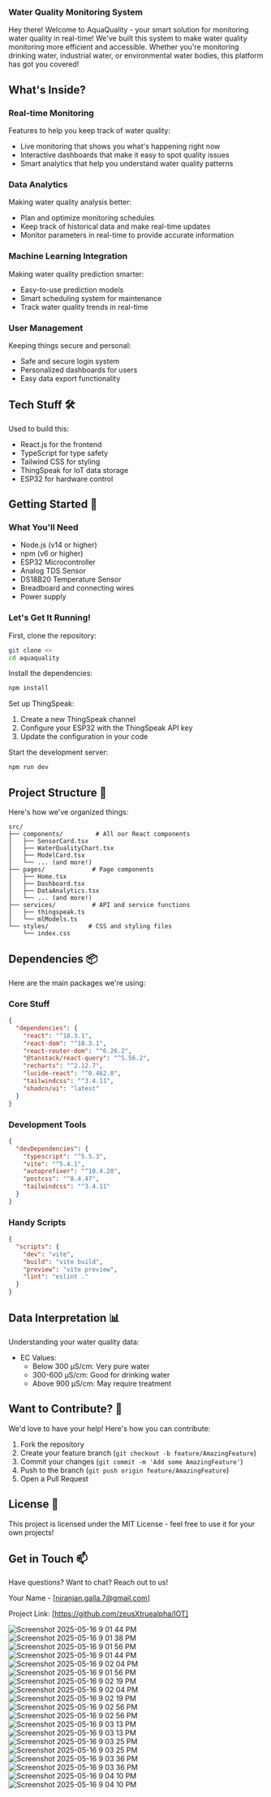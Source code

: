 ### Water Quality Monitoring System

Hey there! Welcome to AquaQuality - your smart solution for monitoring water quality in real-time! We've built this system to make water quality monitoring more efficient and accessible. Whether you're monitoring drinking water, industrial water, or environmental water bodies, this platform has got you covered!

## What's Inside? 

### Real-time Monitoring
Features to help you keep track of water quality:

- Live monitoring that shows you what's happening right now
- Interactive dashboards that make it easy to spot quality issues
- Smart analytics that help you understand water quality patterns

### Data Analytics
Making water quality analysis better:

- Plan and optimize monitoring schedules
- Keep track of historical data and make real-time updates
- Monitor parameters in real-time to provide accurate information

### Machine Learning Integration
Making water quality prediction smarter:

- Easy-to-use prediction models
- Smart scheduling system for maintenance
- Track water quality trends in real-time

### User Management
Keeping things secure and personal:

- Safe and secure login system
- Personalized dashboards for users
- Easy data export functionality

## Tech Stuff 🛠️

Used to build this:

- React.js for the frontend
- TypeScript for type safety
- Tailwind CSS for styling
- ThingSpeak for IoT data storage
- ESP32 for hardware control

## Getting Started 🚀

### What You'll Need
- Node.js (v14 or higher)
- npm (v6 or higher)
- ESP32 Microcontroller
- Analog TDS Sensor
- DS18B20 Temperature Sensor
- Breadboard and connecting wires
- Power supply

### Let's Get It Running!

First, clone the repository:
```bash
git clone <>
cd aquaquality
```

Install the dependencies:
```bash
npm install
```

Set up ThingSpeak:
1. Create a new ThingSpeak channel
2. Configure your ESP32 with the ThingSpeak API key
3. Update the configuration in your code

Start the development server:
```bash
npm run dev
```

## Project Structure 📁

Here's how we've organized things:

```
src/
├── components/         # All our React components
│   ├── SensorCard.tsx
│   ├── WaterQualityChart.tsx
│   ├── ModelCard.tsx
│   └── ... (and more!)
├── pages/             # Page components
│   ├── Home.tsx
│   ├── Dashboard.tsx
│   ├── DataAnalytics.tsx
│   └── ... (and more!)
├── services/          # API and service functions
│   ├── thingspeak.ts
│   └── mlModels.ts
└── styles/           # CSS and styling files
    └── index.css
```

## Dependencies 📦

Here are the main packages we're using:

### Core Stuff
```json
{
  "dependencies": {
    "react": "^18.3.1",
    "react-dom": "^18.3.1",
    "react-router-dom": "^6.26.2",
    "@tanstack/react-query": "^5.56.2",
    "recharts": "^2.12.7",
    "lucide-react": "^0.462.0",
    "tailwindcss": "^3.4.11",
    "shadcn/ui": "latest"
  }
}
```

### Development Tools
```json
{
  "devDependencies": {
    "typescript": "^5.5.3",
    "vite": "^5.4.1",
    "autoprefixer": "^10.4.20",
    "postcss": "^8.4.47",
    "tailwindcss": "^3.4.11"
  }
}
```

### Handy Scripts
```json
{
  "scripts": {
    "dev": "vite",
    "build": "vite build",
    "preview": "vite preview",
    "lint": "eslint ."
  }
}
```

## Data Interpretation 📊

Understanding your water quality data:

- EC Values:
  - Below 300 μS/cm: Very pure water
  - 300-600 μS/cm: Good for drinking water
  - Above 900 μS/cm: May require treatment

## Want to Contribute? 🤝

We'd love to have your help! Here's how you can contribute:

1. Fork the repository
2. Create your feature branch (`git checkout -b feature/AmazingFeature`)
3. Commit your changes (`git commit -m 'Add some AmazingFeature'`)
4. Push to the branch (`git push origin feature/AmazingFeature`)
5. Open a Pull Request

## License 📝

This project is licensed under the MIT License - feel free to use it for your own projects!

## Get in Touch 📫

Have questions? Want to chat? Reach out to us!

Your Name - [niranjan.galla.7@gmail.com]

Project Link: [https://github.com/zeusXtruealpha/IOT]

![Screenshot 2025-05-16 9 01 44 PM](https://github.com/user-attachments/assets/04c9b3c1-9093-405a-9333-e8612e982403)
![Screenshot 2025-05-16 9 01 38 PM](https://github.com/user-attachments/assets/44e9591d-0290-4dbe-adec-edc275b0d28a)
![Screenshot 2025-05-16 9 01 56 PM](https://github.com/user-attachments/assets/7a776a87-56d0-4d08-a17b-f71ebfdf5a7f)
![Screenshot 2025-05-16 9 01 44 PM](https://github.com/user-attachments/assets/b47a4ad7-33b9-4c4d-a287-3bfbc858bf0a)
![Screenshot 2025-05-16 9 02 04 PM](https://github.com/user-attachments/assets/0aee07c8-60e8-478f-8731-554fd98dd36c)
![Screenshot 2025-05-16 9 01 56 PM](https://github.com/user-attachments/assets/688056a5-f822-4ca8-9cc9-01d9fcc572c9)
![Screenshot 2025-05-16 9 02 19 PM](https://github.com/user-attachments/assets/91ed2206-6330-48af-9c46-ed96d3496058)
![Screenshot 2025-05-16 9 02 04 PM](https://github.com/user-attachments/assets/a905855c-5709-4671-863b-0122098d9a43)
![Screenshot 2025-05-16 9 02 19 PM](https://github.com/user-attachments/assets/fc21ccbd-c6e6-421e-b46e-5b61e1f69aac)
![Screenshot 2025-05-16 9 02 56 PM](https://github.com/user-attachments/assets/73d5f3e0-a2ad-492c-a7e0-02bfc619fc8c)
![Screenshot 2025-05-16 9 02 56 PM](https://github.com/user-attachments/assets/9a13d5b6-793d-48f2-b8b8-dc5050b4ba93)
![Screenshot 2025-05-16 9 03 13 PM](https://github.com/user-attachments/assets/6f55808d-eb02-4027-8415-973643296ad2)
![Screenshot 2025-05-16 9 03 13 PM](https://github.com/user-attachments/assets/9477e4bf-d1cc-43b5-9d83-efa68cc588b4)
![Screenshot 2025-05-16 9 03 25 PM](https://github.com/user-attachments/assets/a779ccaf-a6f9-46fd-8b98-024209c20e80)
![Screenshot 2025-05-16 9 03 25 PM](https://github.com/user-attachments/assets/0ef7f7d9-89f3-4255-9fe0-2f99d7137484)
![Screenshot 2025-05-16 9 03 36 PM](https://github.com/user-attachments/assets/e0d454c3-43d7-41fc-a255-5dab0a696230)
![Screenshot 2025-05-16 9 03 36 PM](https://github.com/user-attachments/assets/ff1d1b9a-a3c5-4ce0-85c7-88367d8224bc)
![Screenshot 2025-05-16 9 04 10 PM](https://github.com/user-attachments/assets/c9cc2fc3-0ae0-43d3-9820-c88c9048ea6c)
![Screenshot 2025-05-16 9 04 10 PM](https://github.com/user-attachments/assets/8670c4c0-57bb-4eb6-aa74-35898bc37a31)
